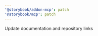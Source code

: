 ```yaml
---
'@storybook/addon-mcp': patch
'@storybook/mcp': patch
---
```


Update documentation and repository links
